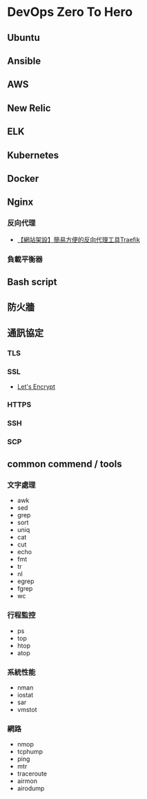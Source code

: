 # DevOps Zero To Hero


## Ubuntu

## Ansible

## AWS

## New Relic

## ELK

## Kubernetes

## Docker

## Nginx

### 反向代理

* [【網站架設】簡易方便的反向代理工具Traefik](https://blog.hellosanta.com.tw/%E7%B6%B2%E7%AB%99%E8%A8%AD%E8%A8%88/%E4%BC%BA%E6%9C%8D%E5%99%A8/%E3%80%90%E7%B6%B2%E7%AB%99%E6%9E%B6%E8%A8%AD%E3%80%91%E7%B0%A1%E6%98%93%E6%96%B9%E4%BE%BF%E7%9A%84%E5%8F%8D%E5%90%91%E4%BB%A3%E7%90%86%E5%B7%A5%E5%85%B7traefik)

### 負載平衡器

## Bash script

## 防火牆

## 通訊協定

### TLS

### SSL
* [Let's Encrypt](https://letsencrypt.org/)

### HTTPS

### SSH

### SCP

## common commend / tools

### 文字處理

* awk
* sed
* grep
* sort
* uniq
* cat
* cut
* echo
* fmt
* tr
* nl
* egrep
* fgrep
* wc

### 行程監控

* ps
* top
* htop
* atop

### 系統性能

* nman
* iostat
* sar
* vmstot

### 網路

* nmop
* tcphump
* ping
* mtr
* traceroute
* airmon
* airodump